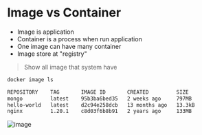 # Image vs Container
- Image is application
- Container is a process when run application
- One image can have many container
- Image store at "registry"

> Show all image that system have
```bash
docker image ls
```

```bash
REPOSITORY    TAG       IMAGE ID       CREATED         SIZE
mongo         latest    95b3ba6bed35   2 weeks ago     797MB
hello-world   latest    d2c94e258dcb   13 months ago   13.3kB
nginx         1.20.1    c8d03f6b8b91   2 years ago     133MB
```

![image](https://github.com/lcaohoanq/Docker-Issues/assets/136492579/adee5bfb-edbe-4d16-a81a-2dc682314851)
